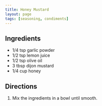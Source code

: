 ```yaml
---
title: Honey Mustard
layout: page
tags: [seasoning, condiments]
---
```


## Ingredients
* 1/4 tsp garlic powder
* 1/2 tsp lemon juice
* 1/2 tsp olive oil
* 3 tbsp dijon mustard
* 1/4 cup honey

## Directions

1. Mix the ingredients in a bowl until smooth.

